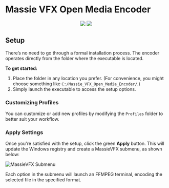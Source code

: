# Massie VFX Open Media Encoder

<p align="center">
  <img src="https://github.com/user-attachments/assets/e3b7452d-4b82-46cc-83ab-ce88fe3e0d30" />
  <img src="https://github.com/user-attachments/assets/25e1891e-804a-4fc3-94c2-4827777b46e7" />
</p>

## Setup
There’s no need to go through a formal installation process. The encoder operates directly from the folder where the executable is located.

**To get started:**

1. Place the folder in any location you prefer. (For convenience, you might choose something like `C:/Massie_VFX_Open_Media_Encoder/`.)
2. Simply launch the executable to access the setup options.

### Customizing Profiles

You can customize or add new profiles by modifying the `Profiles` folder to better suit your workflow.

### Apply Settings

Once you're satisfied with the setup, click the green **Apply** button. This will update the Windows registry and create a MassieVFX submenu, as shown below:

![MassieVFX Submenu](https://user-images.githubusercontent.com/17770267/176596287-5a104792-f188-4592-8565-0fc5565526f1.png)

Each option in the submenu will launch an FFMPEG terminal, encoding the selected file in the specified format.
